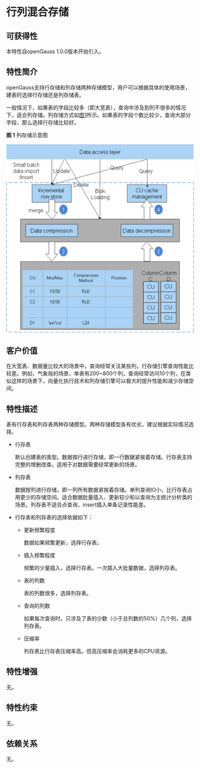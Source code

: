 # 行列混合存储<a name="ZH-CN_TOPIC_0000001088278194"></a>

## 可获得性<a name="section18007590"></a>

本特性自openGauss 1.0.0版本开始引入。

## 特性简介<a name="section27850590"></a>

openGauss支持行存储和列存储两种存储模型，用户可以根据具体的使用场景，建表时选择行存储还是列存储表。

一般情况下，如果表的字段比较多（即大宽表），查询中涉及到列不很多的情况下，适合列存储。列存储方式如[图1](#fig114741818102620)所示。如果表的字段个数比较少，查询大部分字段，那么选择行存储比较好。

**图 1**  列存储示意图<a name="fig114741818102620"></a>  


![](figures/Row-and-column-mixed-storage-engine.png)

## 客户价值<a name="section49328722"></a>

在大宽表、数据量比较大的场景中，查询经常关注某些列，行存储引擎查询性能比较差。例如，气象局的场景，单表有200\~800个列，查询经常访问10个列，在类似这样的场景下，向量化执行技术和列存储引擎可以极大的提升性能和减少存储空间。

## 特性描述<a name="section41305314"></a>

表有行存表和列存表两种存储模型。两种存储模型各有优劣，建议根据实际情况选择。

-   行存表

    默认创建表的类型。数据按行进行存储，即一行数据紧挨着存储。行存表支持完整的增删改查。适用于对数据需要经常更新的场景。

- 列存表

    数据按列进行存储，即一列所有数据紧挨着存储。单列查询IO小，比行存表占用更少的存储空间。适合数据批量插入、更新较少和以查询为主统计分析类的场景。列存表不适合点查询，insert插入单条记录性能差。

- 行存表和列存表的选择依据如下：

   - 更新频繁程度

     数据如果频繁更新，选择行存表。

   - 插入频繁程度

     频繁的少量插入，选择行存表。一次插入大批量数据，选择列存表。

   - 表的列数

     表的列数很多，选择列存表。

   - 查询的列数

     如果每次查询时，只涉及了表的少数（小于总列数的50%）几个列，选择列存表。

   - 压缩率

     列存表比行存表压缩率高。但高压缩率会消耗更多的CPU资源。



## 特性增强<a name="section36203513"></a>

无。

## 特性约束<a name="section06531946143616"></a>

无。

## 依赖关系<a name="section57396167"></a>

无。

